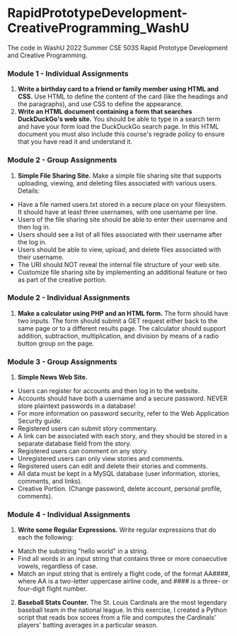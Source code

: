 # RapidPrototypeDevelopment-CreativeProgramming_WashU
The code in WashU 2022 Summer CSE 503S Rapid Prototype Development and Creative Programming.
### Module 1 - Individual Assignments
1. **Write a birthday card to a friend or family member using HTML and CSS.** Use HTML to define the content of the card (like the headings and the paragraphs), and use CSS to define the appearance. 
2. **Write an HTML document containing a form that searches DuckDuckGo's web site.** You should be able to type in a search term and have your form load the DuckDuckGo search page. In this HTML document you must also include this course's regrade policy to ensure that you have read it and understand it. 
### Module 2 - Group Assignments
1. **Simple File Sharing Site.** Make a simple file sharing site that supports uploading, viewing, and deleting files associated with various users. Details:
- Have a file named users.txt stored in a secure place on your filesystem. It should have at least three usernames, with one username per line.
- Users of the file sharing site should be able to enter their username and then log in.
- Users should see a list of all files associated with their username after the log in.
- Users should be able to view, upload, and delete files associated with their username.
- The URI should NOT reveal the internal file structure of your web site.
- Customize file sharing site by implementing an additional feature or two as part of the creative portion.
### Module 2 - Individual Assignments
1. **Make a calculator using PHP and an HTML form.** The form should have two inputs. The form should submit a GET request either back to the same page or to a different results page. The calculator should support addition, subtraction, multiplication, and division by means of a radio button group on the page.
### Module 3 - Group Assignments
1. **Simple News Web Site.**
- Users can register for accounts and then log in to the website.
- Accounts should have both a username and a secure password. NEVER store plaintext passwords in a database!
- For more information on password security, refer to the Web Application Security guide.
- Registered users can submit story commentary.
- A link can be associated with each story, and they should be stored in a separate database field from the story.
- Registered users can comment on any story.
- Unregistered users can only view stories and comments.
- Registered users can edit and delete their stories and comments.
- All data must be kept in a MySQL database (user information, stories, comments, and links).
- Creative Portion. (Change password, delete account, personal profile, comments).
### Module 4 - Individual Assignments
1. **Write some Regular Expressions.** Write regular expressions that do each the following:
- Match the substring "hello world" in a string.
- Find all words in an input string that contains three or more consecutive vowels, regardless of case.
- Match an input string that is entirely a flight code, of the format AA####, where AA is a two-letter uppercase airline code, and #### is a three- or four-digit flight number.
2. **Baseball Stats Counter.** The St. Louis Cardinals are the most legendary baseball team in the national league. In this exercise, I created a Python script that reads box scores from a file and computes the Cardinals' players' batting averages in a particular season.

